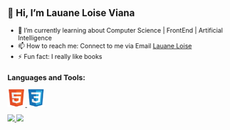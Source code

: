## 👋 Hi, I’m Lauane Loise Viana
- 🌱 I’m currently learning about Computer Science | FrontEnd | Artificial Intelligence
- 📫 How to reach me: Connect to me via Email [Lauane Loise](santosvianalauaneloise@gmail.com)
- ⚡ Fun fact:  I really like books


<h3 align="left">Languages and Tools:</h3>

 <a href="https://www.w3.org/html/" target="_blank"> 
        <code><img src="https://raw.githubusercontent.com/devicons/devicon/master/icons/html5/html5-original.svg" alt="html5" width="40" height="40"/></code> 
    </a>  
    <a href="https://www.w3schools.com/css/" target="_blank"> 
        <code><img src="https://raw.githubusercontent.com/devicons/devicon/master/icons/css3/css3-original.svg" alt="css3" width="40" height="40"/></code>  
    </a> 
</p>     
   
  <div>
  <a href="https://github.com/lauaneloise">
  <img height="180em" src="https://github-readme-stats.vercel.app/api?username=lauaneloise&show_icons=true&theme=gruvbox&include_all_commits=true&count_private=true"/>
  <img height="180em" src="https://github-readme-stats.vercel.app/api/top-langs/?username=luizaviiana&layout=compact&langs_count=7&theme=gruvbox"/>
</div>

